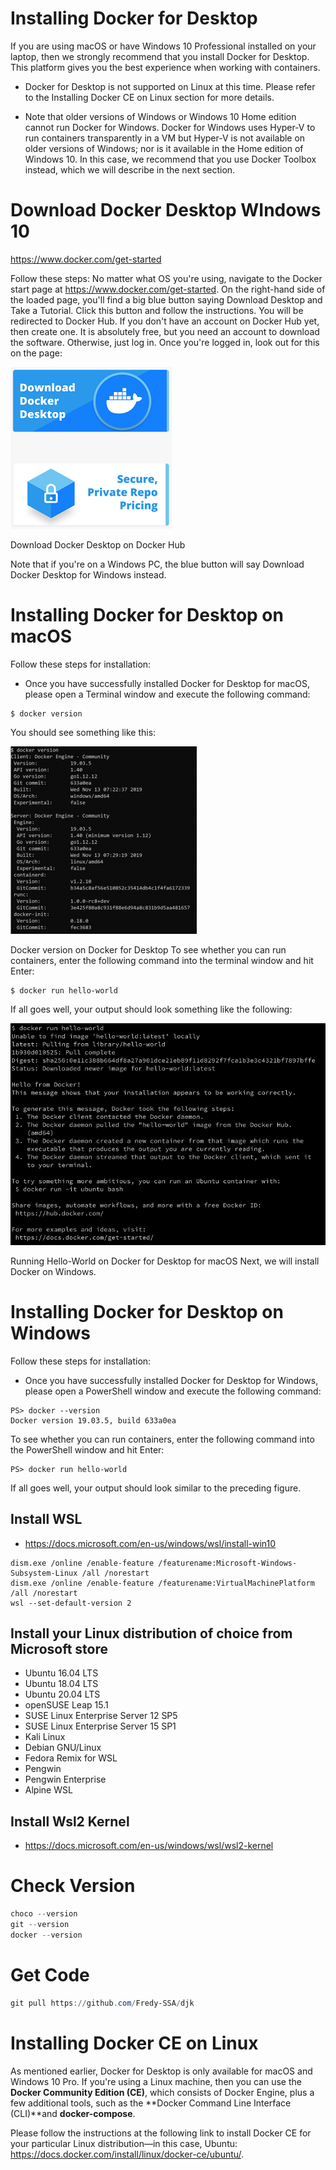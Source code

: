 #  Installing Docker for Desktop
If you are using macOS or have Windows 10 Professional installed on your laptop, then we strongly recommend that you install Docker for Desktop. This platform gives you the best experience when working with containers.


- Docker for Desktop is not supported on Linux at this time. Please refer to the Installing Docker CE on Linux section for more details.

- Note that older versions of Windows or Windows 10 Home edition cannot run Docker for Windows. Docker for Windows uses Hyper-V to run containers transparently in a VM but Hyper-V is not available on older versions of Windows; nor is it available in the Home edition of Windows 10. In this case, we recommend that you use Docker Toolbox instead, which we will describe in the next section.

# Download Docker Desktop WIndows 10
 https://www.docker.com/get-started

 Follow these steps:
No matter what OS you're using, navigate to the Docker start page at https://www.docker.com/get-started.
On the right-hand side of the loaded page, you'll find a big blue button saying Download Desktop and Take a Tutorial. Click this button and follow the instructions. You will be redirected to Docker Hub. If you don't have an account on Docker Hub yet, then create one. It is absolutely free, but you need an account to download the software. Otherwise, just log in.
Once you're logged in, look out for this on the page:

![id](./img/L01-ID-p1.png)


Download Docker Desktop on Docker Hub


Note that if you're on a Windows PC, the blue button will say Download Docker Desktop for Windows instead.

# Installing Docker for Desktop on macOS
Follow these steps for installation:

- Once you have successfully installed Docker for Desktop for macOS, please open a Terminal window and execute the following command:
```
$ docker version
```
You should see something like this:

![id](./img/L01-ID-p2.png)


Docker version on Docker for Desktop
To see whether you can run containers, enter the following command into the terminal window and hit Enter:
```
$ docker run hello-world
```
If all goes well, your output should look something like the following:

![id](./img/L01-ID-p3.png)

Running Hello-World on Docker for Desktop for macOS
Next, we will install Docker on Windows.

# Installing Docker for Desktop on Windows
Follow these steps for installation:

- Once you have successfully installed Docker for Desktop for Windows, please open a PowerShell window and execute the following command:
```
PS> docker --version
Docker version 19.03.5, build 633a0ea
```
To see whether you can run containers, enter the following command into the PowerShell window and hit Enter:
```
PS> docker run hello-world
```

If all goes well, your output should look similar to the preceding figure.

## Install WSL

- https://docs.microsoft.com/en-us/windows/wsl/install-win10

```
dism.exe /online /enable-feature /featurename:Microsoft-Windows-Subsystem-Linux /all /norestart
dism.exe /online /enable-feature /featurename:VirtualMachinePlatform /all /norestart
wsl --set-default-version 2
```
## Install your Linux distribution of choice from Microsoft store

- Ubuntu 16.04 LTS
- Ubuntu 18.04 LTS
- Ubuntu 20.04 LTS
- openSUSE Leap 15.1
- SUSE Linux Enterprise Server 12 SP5
- SUSE Linux Enterprise Server 15 SP1
- Kali Linux
- Debian GNU/Linux
- Fedora Remix for WSL
- Pengwin
- Pengwin Enterprise
- Alpine WSL



## Install Wsl2 Kernel
- https://docs.microsoft.com/en-us/windows/wsl/wsl2-kernel

# Check Version


```powershell
choco --version
git --version
docker --version
```

# Get Code

```powershell
git pull https://github.com/Fredy-SSA/djk
```



# Installing Docker CE on Linux

As mentioned earlier, Docker for Desktop is only available for macOS and Windows 10 Pro. If you're using a Linux machine, then you can use the **Docker Community Edition (CE)**, which consists of Docker Engine, plus a few additional tools, such as the **Docker Command Line Interface (CLI)**and **docker-compose**.

Please follow the instructions at the following link to install Docker CE for your particular Linux distribution—in this case, Ubuntu: https://docs.docker.com/install/linux/docker-ce/ubuntu/.